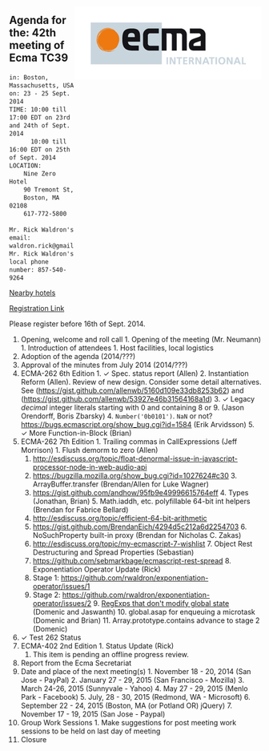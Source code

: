<img src="../images/Ecma_RVB-003.jpg"
     align="right" alt="" />

## Agenda for the: 42th meeting of Ecma TC39

    in: Boston, Massachusetts, USA
    on: 23 - 25 Sept. 2014
    TIME: 10:00 till 17:00 EDT on 23rd and 24th of Sept. 2014
          10:00 till 16:00 EDT on 25th of Sept. 2014
    LOCATION:
        Nine Zero Hotel
        90 Tremont St, 
        Boston, MA 02108
        617-772-5800

    Mr. Rick Waldron's email: waldron.rick@gmail.com
    Mr. Rick Waldron's local phone number: 857-540-9264

[Nearby hotels](https://www.google.com/webhp?#q=hotels+near+90+Tremont+St%2C+Boston%2C+MA+02108)

[Registration Link](https://ecma.doodle.com/8ip6v2r78a42vauu)

Please register before 16th of Sept. 2014.

  1. Opening, welcome and roll call
    1. Opening of the meeting (Mr. Neumann)
    1. Introduction of attendees
    1. Host facilities, local logistics
  1. Adoption of the agenda (2014/???)
  1. Approval of the minutes from July 2014 (2014/???)
  1. ECMA-262 6th Edition
    1. ✓ Spec. status report (Allen)
    2. Instantiation Reform (Allen). Review of new design. Consider some detail alternatives. See (https://gist.github.com/allenwb/5160d109e33db8253b62) and (https://gist.github.com/allenwb/53927e46b31564168a1d)
    3. ✓ Legacy *decimal* integer literals starting with 0 and containing 8 or 9. (Jason Orendorff, Boris Zbarsky)
    4. `Number('0b0101')`. `NaN` or not? https://bugs.ecmascript.org/show_bug.cgi?id=1584 (Erik Arvidsson)
    5. ✓ More Function-in-Block (Brian)
  1. ECMA-262 7th Edition
    1. Trailing commas in CallExpressions (Jeff Morrison)
    1. Flush demorm to zero (Allen)
      1. http://esdiscuss.org/topic/float-denormal-issue-in-javascript-processor-node-in-web-audio-api
      2. https://bugzilla.mozilla.org/show_bug.cgi?id=1027624#c30
    3. ArrayBuffer.transfer (Brendan/Allen for Luke Wagner)
      1. https://gist.github.com/andhow/95fb9e49996615764eff
    4. Types (Jonathan, Brian)
    5. Math.iaddh, etc. polyfillable 64-bit int helpers (Brendan for Fabrice Bellard)
      1. http://esdiscuss.org/topic/efficient-64-bit-arithmetic
      2. https://gist.github.com/BrendanEich/4294d5c212a6d2254703
    6. NoSuchProperty built-in proxy (Brendan for Nicholas C. Zakas)
      1. http://esdiscuss.org/topic/my-ecmascript-7-wishlist
    7. Object Rest Destructuring and Spread Properties (Sebastian)
      1. https://github.com/sebmarkbage/ecmascript-rest-spread
    8. Exponentiation Operator Update (Rick)
      1. Stage 1: https://github.com/rwaldron/exponentiation-operator/issues/1
      2. Stage 2: https://github.com/rwaldron/exponentiation-operator/issues/2
    9. [RegExps that don't modify global state](http://esdiscuss.org/topic/regexps-that-don-t-modify-global-state) (Domenic and Jaswanth)
    10. global.asap for enqueuing a microtask (Domenic and Brian)
    11. Array.prototype.contains advance to stage 2 (Domenic)
  1. ✓ Test 262 Status
  1. ECMA-402 2nd Edition
    1. Status Update (Rick)
      1. This item is pending an offline progress review.
  1. Report from the Ecma Secretariat
  1. Date and place of the next meeting(s)
    1. November 18 - 20, 2014 (San Jose - PayPal)
    2. January 27 - 29, 2015 (San Francisco - Mozilla)
    3. March 24-26, 2015 (Sunnyvale - Yahoo)
    4. May 27 - 29, 2015 (Menlo Park - Facebook)
    5. July, 28 - 30, 2015 (Redmond, WA - Microsoft)
    6. September 22  - 24, 2015 (Boston, MA (or Potland OR) jQuery)
    7. November 17 - 19, 2015 (San Jose - Paypal)
  1.  Group Work Sessions
    1.  Make suggestions for post meeting work sessions to be held on last day of meeting
  1.  Closure
